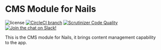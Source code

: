 # CMS Module for Nails

![license](https://img.shields.io/badge/license-MIT-green.svg)
[![CircleCI branch](https://img.shields.io/circleci/project/github/nails/module-cms.svg)](https://circleci.com/gh/nails/module-cms)
[![Scrutinizer Code Quality](https://scrutinizer-ci.com/g/nails/module-cms/badges/quality-score.png)](https://scrutinizer-ci.com/g/nails/module-cms)
[![Join the chat on Slack!](https://now-examples-slackin-rayibnpwqe.now.sh/badge.svg)](https://nails-app.slack.com/shared_invite/MTg1NDcyNjI0ODcxLTE0OTUwMzA1NTYtYTZhZjc5YjExMQ)

This is the CMS module for Nails, it brings content management capability to the app.
